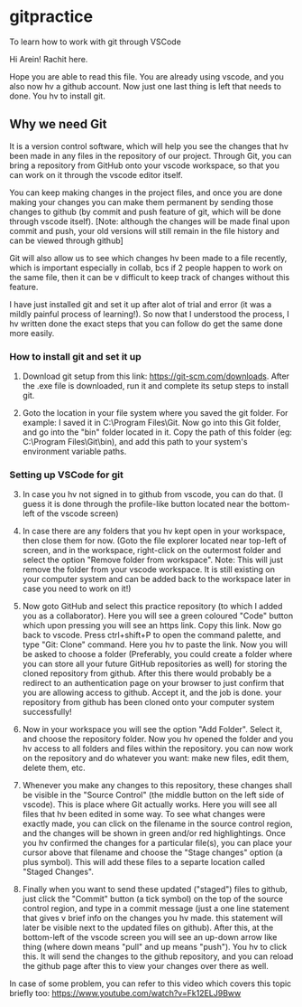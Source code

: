 # gitpractice

To learn how to work with git through VSCode

Hi Arein! Rachit here.

Hope you are able to read this file.
You are already using vscode, and you also now hv a github account.
Now just one last thing is left that needs to done. You hv to install git.

## Why we need Git

It is a version control software, which will help you see the changes that hv been made in any files in the repository of our project. Through Git, you can bring a repository from GitHub onto your vscode workspace, so that you can work on it through the vscode editor itself.

You can keep making changes in the project files, and once you are done making your changes you can make them permanent by sending those changes to github (by commit and push feature of git, which will be done  through vscode itself). [Note: although the changes will be made final upon commit and push, your old versions will still remain in the file history and can be viewed through github]

Git will also allow us to see which changes hv been made to a file recently, which is important especially in collab, bcs if 2 people happen to work on the same file, then it can be v difficult to keep track of changes without this feature.


I have just installed git and set it up after alot of trial and error (it was a mildly painful process of learning!). So now that I understood the process, I hv written done the exact steps that you can follow do get the same done more easily.

### How to install git and set it up

1. Download git setup from this link: https://git-scm.com/downloads. After the .exe file is downloaded, run it and complete its setup steps to install git.

2. Goto the location in your file system where you saved the git folder. For example: I saved it in C:\Program Files\Git. Now go into this Git folder, and go into the "bin" folder located in it. Copy the path of this folder (eg: C:\Program Files\Git\bin), and add this path to your system's environment variable paths.

### Setting up VSCode for git

3. In case you hv not signed in to github from vscode, you can do that. (I guess it is done through the profile-like button located near the bottom-left of the vscode screen)

4. In case there are any folders that you hv kept open in your workspace, then close them for now. (Goto the file explorer located near top-left of screen, and in the workspace, right-click on the outermost folder and select the option "Remove folder from workspace". Note: This will just remove the folder from your vscode workspace. It is still existing on your computer system and can be added back to the workspace later in case you need to work on it!)

5. Now goto GitHub and select this practice repository (to which I added you as a collaborator). Here you will see a green coloured "Code" button which upon pressing you will see an https link. Copy this link. Now go back to vscode. Press ctrl+shift+P to open the command palette, and type "Git: Clone" command. Here you hv to paste the link. Now you will be asked to choose a folder (Preferably, you could create a folder where you can store all your future GitHub repositories as well) for storing the cloned repository from github. After this there would probably be a redirect to an authentication page on your browser to just confirm that you are allowing access to github. Accept it, and the job is done. your repository from github has been cloned onto your computer system successfully!

6. Now in your workspace you will see the option "Add Folder". Select it, and choose the repository folder. Now you hv opened the folder and you hv access to all folders and files within the repository. you can now work on the repository and do whatever you want: make new files, edit them, delete them, etc.

7. Whenever you make any changes to this repository, these changes shall be visible in the "Source Control" (the middle button on the left side of vscode). This is place where Git actually works. Here you will see all files that hv been edited in some way. To see what changes were exactly made, you can click on the filename in the source control region, and the changes will be shown in green and/or red highlightings. Once you hv confirmed the changes for a particular file(s), you can place your cursor above that filename and choose the "Stage changes" option (a plus symbol). This will add these files to a separte location called "Staged Changes".

8. Finally when you want to send these updated ("staged") files to github, just click the "Commit" button (a tick symbol) on the top of the source control region, and type in a commit message (just a one line statement that gives v brief info on the changes you hv made. this statement will later be visible next to the updated files on github). After this, at the bottom-left of the vscode screen you will see an up-down arrow like thing (where down means "pull" and up means "push"). You hv to click this. It will send the changes to the github repository, and you can reload the github page after this to view your changes over there as well.


In case of some problem, you can refer to this video which covers this topic briefly too: https://www.youtube.com/watch?v=Fk12ELJ9Bww